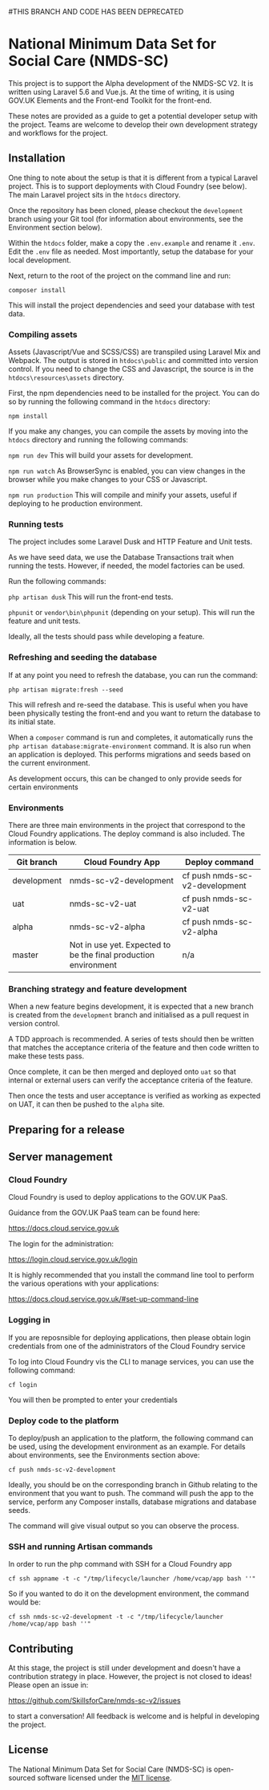 #THIS BRANCH AND CODE HAS BEEN DEPRECATED

# National Minimum Data Set for Social Care (NMDS-SC)

This project is to support the Alpha development of the NMDS-SC V2. It is written using Laravel 5.6 and Vue.js. At the time of writing, it is using GOV.UK Elements and the Front-end Toolkit for the front-end.

These notes are provided as a guide to get a potential developer setup with the project. Teams are welcome to develop their own development strategy and workflows for the project.

## Installation

One thing to note about the setup is that it is different from a typical Laravel project. This is to support deployments with Cloud Foundry (see below). 
The main Laravel project sits in the `htdocs` directory.

Once the repository has been cloned, please checkout the `development` branch using your Git tool (for information about environments, see the Environment section below).

Within the `htdocs` folder, make a copy the `.env.example` and rename it `.env`. Edit the `.env` file as needed. Most importantly, setup the database for your local development.

Next, return to the root of the project on the command line and run:

`composer install`

This will install the project dependencies and seed your database with test data.

### Compiling assets

Assets (Javascript/Vue and SCSS/CSS) are transpiled using Laravel Mix and Webpack. The output is stored in `htdocs\public` and committed into version control. If you need to change the CSS and Javascript, the source is in the `htdocs\resources\assets` directory. 

First, the npm dependencies need to be installed for the project. You can do so by running the following command in the `htdocs` directory:

`npm install`

If you make any changes, you can compile the assets by moving into the `htdocs` directory and running the following commands:

`npm run dev` This will build your assets for development.

`npm run watch` As BrowserSync is enabled, you can view changes in the browser while you make changes to your CSS or Javascript.

`npm run production` This will compile and minify your assets, useful if deploying to he production environment.

### Running tests

The project includes some Laravel Dusk and HTTP Feature and Unit tests.

As we have seed data, we use the Database Transactions trait when running the tests. However, if needed, the model factories can be used.

Run the following commands:

`php artisan dusk` This will run the front-end tests.

`phpunit` or `vendor\bin\phpunit` (depending on your setup). This will run the feature and unit tests.

Ideally, all the tests should pass while developing a feature.

### Refreshing and seeding the database

If at any point you need to refresh the database, you can run the command:

`php artisan migrate:fresh --seed`

This will refresh and re-seed the database. This is useful when you have been physically testing the front-end and you want to return the database to its initial state.

When a `composer` command is run and completes, it automatically runs the `php artisan database:migrate-environment` command. It is also run when an application is deployed. This performs migrations and seeds based on the current environment.

As development occurs, this can be changed to only provide seeds for certain environments

### Environments

There are three main environments in the project that correspond to the Cloud Foundry applications. The deploy command is also included. The information is below.

| Git branch | Cloud Foundry App | Deploy command |
| ------------- |-------------|---|
| development   | nmds-sc-v2-development | cf push nmds-sc-v2-development |
| uat      | nmds-sc-v2-uat      | cf push nmds-sc-v2-uat |
| alpha | nmds-sc-v2-alpha      | cf push nmds-sc-v2-alpha |
| master | Not in use yet. Expected to be the final production environment | n/a |


### Branching strategy and feature development

When a new feature begins development, it is expected that a new branch is created from the `development` branch and initialised as a pull request in version control.

A TDD approach is recommended. A series of tests should then be written that matches the acceptance criteria of the feature and then code written to make these tests pass.

Once complete, it can be then merged and deployed onto `uat` so that internal or external users can verify the acceptance criteria of the feature.

Then once the tests and user acceptance is verified as working as expected on UAT, it can then be pushed to the `alpha` site.

## Preparing for a release



## Server management

### Cloud Foundry

Cloud Foundry is used to deploy applications to the GOV.UK PaaS.

Guidance from the GOV.UK PaaS team can be found here:

https://docs.cloud.service.gov.uk

The login for the administration:

https://login.cloud.service.gov.uk/login

It is highly recommended that you install the command line tool to perform the various operations with your applications:

https://docs.cloud.service.gov.uk/#set-up-command-line

### Logging in

If you are reposnsible for deploying applications, then please obtain login credentials from one of the administrators of the Cloud Foundry service

To log into Cloud Foundry vis the CLI to manage services, you can use the following command:

`cf login`

You will then be prompted to enter your credentials

### Deploy code to the platform

To deploy/push an application to the platform, the following command can be used, using the development environment as an example. For details about environments, see the Environments section above:

`cf push nmds-sc-v2-development`

Ideally, you should be on the corresponding branch in Github relating to the environment that you want to push. The command will push the app to the service, perform any Composer installs, database migrations and database seeds.

The command will give visual output so you can observe the process.

### SSH and running Artisan commands

In order to run the php command with SSH for a Cloud Foundry app

`cf ssh appname -t -c "/tmp/lifecycle/launcher /home/vcap/app bash ''"`

So if you wanted to do it on the development environment, the command would be:

`cf ssh nmds-sc-v2-development -t -c "/tmp/lifecycle/launcher /home/vcap/app bash ''"`

## Contributing

At this stage, the project is still under development and doesn't have a contribution strategy in place. However, the project is not closed to ideas! Please open an issue in:

https://github.com/SkillsforCare/nmds-sc-v2/issues

to start a conversation! All feedback is welcome and is helpful in developing the project. 

## License

The National Minimum Data Set for Social Care (NMDS-SC) is open-sourced software licensed under the [MIT license](https://opensource.org/licenses/MIT).